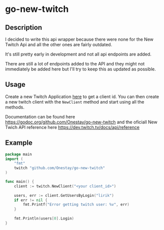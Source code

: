 # go-new-twitch

## Description
I decided to write this api wrapper because there were none for the New Twitch Api and all the other ones are fairly outdated. 

It's still pretty early in development and not all api endpoints are added.

There are still a lot of endpoints added to the API and they might not immediately be added here but I'll try to keep this as updated as possible.

## Usage
Create a new Twitch Application [here](https://dev.twitch.tv/dashboard/apps) to get a client id.
You can then create a new twitch client with the ```NewClient``` method and start using all the methods.

Documentation can be found here https://godoc.org/github.com/Onestay/go-new-twitch and the oficiall New Twich API reference here https://dev.twitch.tv/docs/api/reference


## Example
```go
package main
import (
	"fmt"
	twitch "github.com/Onestay/go-new-twitch"
)

func main() {
	client := twitch.NewClient("<your client_id>")
    
    users, err := client.GetUsersByLogin("lirik")
    if err != nil {
		fmt.Printf("Error getting twitch user: %v", err)
	}
    
    fmt.Println(users[0].Login)
}
```
